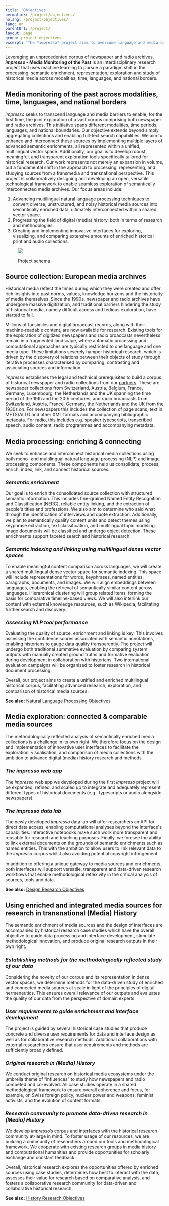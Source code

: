 ```yaml
---
title: 'Objectives'
permalink: /project/objectives/
nolang: /project/objectives/
lang: en
parentUrl: /project/
layout: page
group: project.objectives
excerpt: 'The *impresso* project aims to overcome language and media barriers and to enable, for the first time, the joint exploration of an unprecedented corpus of newspaper and radio archive contents across modalities, time, languages, and national borders.'
---
```


Leveraging an unprecedented corpus of newspaper and radio archives, **_impresso_ - Media Monitoring of the Past** is an interdisciplinary research project that uses machine learning to pursue a paradigm shift in the processing, semantic enrichment, representation, exploration and study of historical media across modalities, time, languages, and national borders.

## Media monitoring of the past across modalities, time, languages, and national borders

_impresso_ seeks to transcend language and media barriers to enable, for the first time, the joint exploration of a vast corpus comprising both newspaper and radio archives. This initiative spans different modalities, time periods, languages, and national boundaries. Our objective extends beyond simply aggregating collections and enabling full-text search capabilities. We aim to enhance and interconnect these sources by implementing multiple layers of advanced semantic enrichments, all represented within a unified, multilingual vector space. Additionally, our goal is to develop robust, meaningful, and transparent exploration tools specifically tailored for historical research.
Our work represents not merely an expansion in volume, but a fundamental shift in the approach to processing, representing, and studying sources from a transmedia and transnational perspective. This project is collaboratively designing and developing an open, versatile technological framework to enable seamless exploration of semantically interconnected media archives. Our focus areas include:

1.  Advancing multilingual natural language processing techniques to convert diverse, unstructured, and noisy historical media sources into semantically enriched data, ultimately interconnected within a shared vector space.
2.  Progressing the field of digital (media) history, both in terms of research and methodologies.
3.  Creating and implementing innovative interfaces for exploring, visualizing, and comparing extensive amounts of enriched historical print and audio collections.

<!-- more -->

<figure class='respect-margin'>
      <img class='cover' src='{{ '/assets/images/doppio-schema.png' | relative_url }}>
      <figcaption class="wrapper">
          <p>Project schema</p>
      </figcaption>
    </figure>

## Source collection: European media archives

Historical media reflect the times during which they were created and offer rich insights into past norms, values, knowledge horizons and the historicity of media themselves. Since the 1990s, newspaper and radio archives have undergone massive digitization, and traditional barriers hindering the study of historical media, namely difficult access and tedious exploration, have started to fall.

Millions of facsimiles and digital broadcast records, along with their machine-readable content, are now available for research. Existing tools for the exploration of digitized newspapers and radio broadcasts nevertheless remain in a fragmented landscape, where automatic processing and computational approaches are typically restricted to one language and one media type. These limitations severely hamper historical research, which is driven by the discovery of relations between their objects of study through iterative processes characterised by comparing, contrasting and associating sources and information.

_impresso_ establishes the legal and technical prerequisites to build a corpus of historical newspaper and radio collections from our [partners](/consortium/partners/). These are newspaper collections from Switzerland, Austria, Belgium, France, Germany, Luxembourg, the Netherlands and the UK spanning the time period of the 19th and the 20th centuries, and radio broadcasts from Switzerland, Austria, France, Germany, the Netherlands and the UK from the 1930s on. For newspapers this includes the collection of page scans, text in METS/ALTO and other XML formats and accompanying bibliographic metadata. For radio, this includes e.g. speaker typescripts, transcribed speech, audio content, radio programmes and accompanying metadata.

## Media processing: enriching & connecting

We seek to enhance and interconnect historical media collections using both mono- and multilingual natural language processing (NLP) and image processing components. These components help us consolidate, process, enrich, index, link, and connect historical sources.

### _Semantic enrichment_

Our goal is to enrich the consolidated source collection with structured semantic information. This includes fine-grained Named Entity Recognition and Classification (NERC), reliable entity linking, and the extraction of people's titles and professions. We also aim to determine who said what through the identification of interviews and quote extraction. Additionally, we plan to semantically qualify content units and detect themes using keyphrase extraction, text classification, and multilingual topic modeling. Image documents will be classified and undergo object detection. These enrichments support faceted search and historical research.

### _Semantic indexing and linking using multilingual dense vector spaces_

To enable meaningful content comparison across languages, we will create a shared multilingual dense vector space for semantic indexing. This space will include representations for words, keyphrases, named entities, paragraphs, documents, and images. We will align embeddings between languages, enabling the retrieval of semantically similar content across languages. Hierarchical clustering will group related items, forming the basis for comparative timeline-based views. We will also interlink our content with external knowledge resources, such as Wikipedia, facilitating further search and discovery.

### _Assessing NLP tool performance_

Evaluating the quality of source, enrichment and linking is key. This involves assessing the confidence scores associated with semantic annotations, enabling historians to gauge data quality transparently. The project will undergo both traditional summative evaluation by comparing system outputs with manually created ground truths and formative evaluation during development in collaboration with historians. Two international evaluation campaigns will be organised to foster research in historical document processing.

Overall, our project aims to create a unified and enriched multilingual historical corpus, facilitating advanced research, exploration, and comparison of historical media sources.

**See also:** [Natural Language Processing Objectives](/project/linguistics)

## Media exploration: connected & comparable media sources

The methodologically reflected analysis of semantically enriched media collections is a challenge in its own right. We therefore focus on the design and implementation of innovative user interfaces to facilitate the exploration, visualisation, and comparison of media collections with the ambition to advance digital (media) history research and methods.

### _The impresso web app_

The _impresso_ web app we developed during the first _impresso_ project will be expanded, refined, and scaled up to integrate and adequately represent different types of historical documents (e.g., typescripts or audio alongside newspapers).

### _The impresso data lab_

The newly developed _impresso_ data lab will offer researchers an API for direct data access, enabling computational analyses beyond the interface's capabilities. Interactive notebooks make such work more transparent and reusable for research and teaching purposes. Finally, we foresee the ability to link external documents on the grounds of semantic enrichments such as named entities. This with the ambition to allow users to link relevant data to the _impresso_ corpus whilst also avoiding potential copyright infringement.

In addition to offering a unique gateway to media sources and enrichments, both interfaces will support versatile, transparent and data-driven research workflows that enable methodological reflexivity in the critical analysis of sources, tools and data.

**See also:** [Design Research Objectives](/project/design)

## Using enriched and integrated media sources for research in transnational (Media) History

The semantic enrichment of media sources and the design of interfaces are accompanied by historical research case studies which have the overall objective to guide data processing and interface development, stimulate methodological innovation, and produce original research outputs in their own right.

### _Establishing methods for the methodologically reflected study of our data_

Considering the novelty of our corpus and its representation in dense vector spaces, we determine methods for the data-driven study of enriched and connected media sources at scale in light of the principles of digital hermeneutics. This ensures overall relevance of our outputs and evaluates the quality of our data from the perspective of domain experts.

### _User requirements to guide enrichment and interface development_

The project is guided by several historical case studies that produce concrete and diverse user requirements for data and interface design as well as for collaborative research methods. Additional collaborations with external researchers ensure that user requirements and methods are sufficiently broadly defined.

### _Original research in (Media) History_

We conduct original research on historical media ecosystems under the umbrella theme of “influences” to study how newspapers and radio competed and co-evolved. All case studies operate in a shared methodological framework to ensure overall coherence and focus, for example, on Swiss foreign policy, nuclear power and weapons, feminist activists, and the evolution of content formats.

### _Research community to promote data-driven research in (Media) History_

We develop _impresso_’s corpus and interfaces with the historical research community at-large in mind. To foster usage of our resources, we are building a community of researchers around our tools and methodological framework. We cooperate with existing research groups in media history and computational humanities and provide opportunities for scholarly exchange and constant feedback.

Overall, historical research explores the opportunities offered by enriched sources using case studies, determines how best to interact with the data, assesses their value for research based on comparative analysis, and fosters a collaborative research community for data-driven and collaborative historical research.

**See also:** [History Research Objectives](/project/history)
